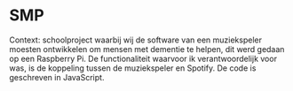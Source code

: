 # SMP

Context: schoolproject waarbij wij de software van een muziekspeler moesten ontwikkelen om mensen met dementie te helpen, dit werd gedaan op een Raspberry Pi.
De functionaliteit waarvoor ik verantwoordelijk voor was, is de koppeling tussen de muziekspeler en Spotify. De code is geschreven in JavaScript.
